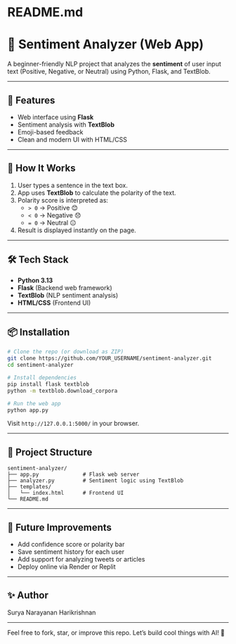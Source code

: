 # README.md

# 🧠 Sentiment Analyzer (Web App)

A beginner-friendly NLP project that analyzes the **sentiment** of user input text (Positive, Negative, or Neutral) using Python, Flask, and TextBlob.

---

## 🚀 Features
- Web interface using **Flask**
- Sentiment analysis with **TextBlob**
- Emoji-based feedback
- Clean and modern UI with HTML/CSS

---

## 🧩 How It Works
1. User types a sentence in the text box.
2. App uses **TextBlob** to calculate the polarity of the text.
3. Polarity score is interpreted as:
   - `> 0` → Positive 😊
   - `< 0` → Negative 😞
   - `= 0` → Neutral 😐
4. Result is displayed instantly on the page.

---

## 🛠️ Tech Stack
- **Python 3.13**
- **Flask** (Backend web framework)
- **TextBlob** (NLP sentiment analysis)
- **HTML/CSS** (Frontend UI)

---

## 📦 Installation
```bash
# Clone the repo (or download as ZIP)
git clone https://github.com/YOUR_USERNAME/sentiment-analyzer.git
cd sentiment-analyzer

# Install dependencies
pip install flask textblob
python -m textblob.download_corpora

# Run the web app
python app.py
```
Visit `http://127.0.0.1:5000/` in your browser.

---

## 📁 Project Structure
```
sentiment-analyzer/
├── app.py              # Flask web server
├── analyzer.py         # Sentiment logic using TextBlob
├── templates/
│   └── index.html      # Frontend UI
└── README.md
```

---

## 🔮 Future Improvements
- Add confidence score or polarity bar
- Save sentiment history for each user
- Add support for analyzing tweets or articles
- Deploy online via Render or Replit

---

## ✨ Author
Surya Narayanan Harikrishnan

---

Feel free to fork, star, or improve this repo. Let’s build cool things with AI! 🤖
